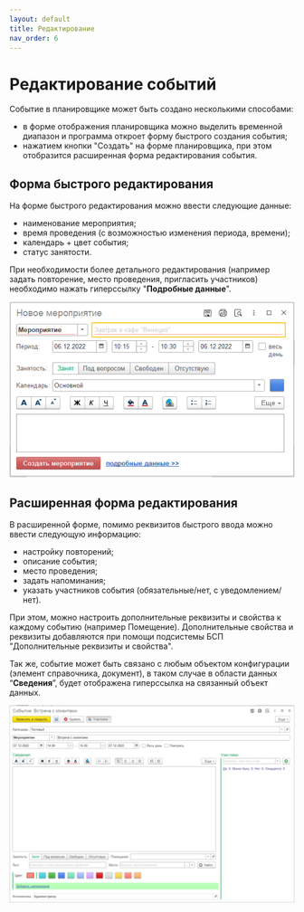 ```yaml
---
layout: default
title: Редактирование
nav_order: 6
---
```


# Редактирование событий

Событие в планировщике может быть создано несколькими способами:

- в форме отображения планировщика можно выделить временной диапазон и программа откроет форму быстрого создания события;
- нажатием кнопки "Создать" на форме планировщика, при этом отобразится расширенная форма редактирования события.

## Форма быстрого редактирования

На форме быстрого редактирования можно ввести следующие данные:
- наименование мероприятия;
- время проведения (с возможностью изменения периода, времени);
- календарь + цвет события;
- статус занятости.

При необходимости более детального редактирования (например задать повторение, место проведения, пригласить участников) необходимо нажать гиперссылку "**Подробные данные**".

![](../img/edit_quick_form.png)

## Расширенная форма редактирования

В расширенной форме, помимо реквизитов быстрого ввода можно ввести следующую информацию:
- настройку повторений;
- описание события;
- место проведения;
- задать напоминания;
- указать участников события (обязательные/нет, с уведомлением/нет).

При этом, можно настроить дополнительные реквизиты и свойства к каждому событию (например Помещение). Дополнительные свойства и реквизиты добавляются при помощи подсистемы БСП "Дополнительные реквизиты и свойства".

Так же, событие может быть связано с любым объектом конфигурации (элемент справочника, документ), в таком случае в области данных “**Сведения**”, будет отображена гиперссылка на связанный объект данных.

![](../img/edit_full_form.png)